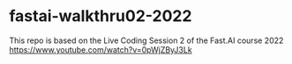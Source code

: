 # fastai-walkthru02-2022

This repo is based on the Live Coding Session 2 of the Fast.AI course 2022
https://www.youtube.com/watch?v=0pWjZByJ3Lk

